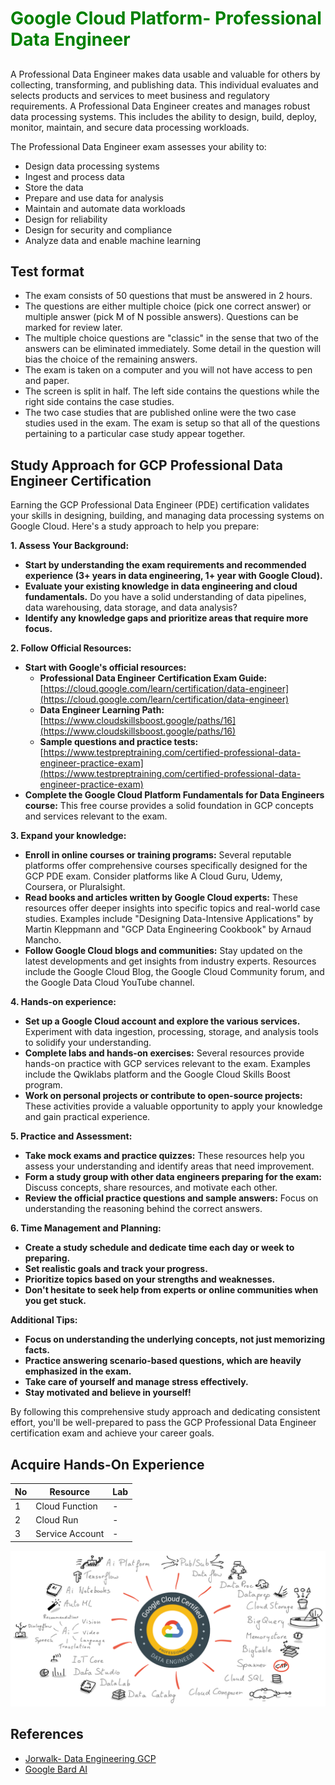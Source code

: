 <h1 style="color:green">Google Cloud Platform- Professional Data Engineer </h1>

## 
A Professional Data Engineer makes data usable and valuable for others by collecting, transforming, and publishing data. This individual evaluates and selects products and services to meet business and regulatory requirements. A Professional Data Engineer creates and manages robust data processing systems. This includes the ability to design, build, deploy, monitor, maintain, and secure data processing workloads.

The Professional Data Engineer exam assesses your ability to:

- Design data processing systems
- Ingest and process data
- Store the data
- Prepare and use data for analysis
- Maintain and automate data workloads
- Design for reliability
- Design for security and compliance
- Analyze data and enable machine learning

##  Test format
- The exam consists of 50 questions that must be answered in 2 hours.
- The questions are either multiple choice (pick one correct answer) or multiple answer (pick M of N possible answers). Questions can be marked for review later.
- The multiple choice questions are "classic" in the sense that two of the answers can be eliminated immediately. Some detail in the question will bias the choice of the remaining answers.
- The exam is taken on a computer and you will not have access to pen and paper.
- The screen is split in half. The left side contains the questions while the right side contains the case studies.
- The two case studies that are published online were the two case studies used in the exam. The exam is setup so that all of the questions pertaining to a particular case study appear together.


## Study Approach for GCP Professional Data Engineer Certification

Earning the GCP Professional Data Engineer (PDE) certification validates your skills in designing, building, and managing data processing systems on Google Cloud. Here's a study approach to help you prepare:

**1. Assess Your Background:**

* **Start by understanding the exam requirements and recommended experience (3+ years in data engineering, 1+ year with Google Cloud).**
* **Evaluate your existing knowledge in data engineering and cloud fundamentals.** Do you have a solid understanding of data pipelines, data warehousing, data storage, and data analysis?
* **Identify any knowledge gaps and prioritize areas that require more focus.**

**2. Follow Official Resources:**

* **Start with Google's official resources:**
    * **Professional Data Engineer Certification Exam Guide:** [https://cloud.google.com/learn/certification/data-engineer](https://cloud.google.com/learn/certification/data-engineer)
    * **Data Engineer Learning Path:** [https://www.cloudskillsboost.google/paths/16](https://www.cloudskillsboost.google/paths/16)
    * **Sample questions and practice tests:** [https://www.testpreptraining.com/certified-professional-data-engineer-practice-exam](https://www.testpreptraining.com/certified-professional-data-engineer-practice-exam)
* **Complete the Google Cloud Platform Fundamentals for Data Engineers course:** This free course provides a solid foundation in GCP concepts and services relevant to the exam.

**3. Expand your knowledge:**

* **Enroll in online courses or training programs:** Several reputable platforms offer comprehensive courses specifically designed for the GCP PDE exam. Consider platforms like A Cloud Guru, Udemy, Coursera, or Pluralsight.
* **Read books and articles written by Google Cloud experts:** These resources offer deeper insights into specific topics and real-world case studies. Examples include "Designing Data-Intensive Applications" by Martin Kleppmann and "GCP Data Engineering Cookbook" by Arnaud Mancho.
* **Follow Google Cloud blogs and communities:** Stay updated on the latest developments and get insights from industry experts. Resources include the Google Cloud Blog, the Google Cloud Community forum, and the Google Data Cloud YouTube channel.

**4. Hands-on experience:**

* **Set up a Google Cloud account and explore the various services.** Experiment with data ingestion, processing, storage, and analysis tools to solidify your understanding.
* **Complete labs and hands-on exercises:** Several resources provide hands-on practice with GCP services relevant to the exam. Examples include the Qwiklabs platform and the Google Cloud Skills Boost program.
* **Work on personal projects or contribute to open-source projects:** These activities provide a valuable opportunity to apply your knowledge and gain practical experience.

**5. Practice and Assessment:**

* **Take mock exams and practice quizzes:** These resources help you assess your understanding and identify areas that need improvement.
* **Form a study group with other data engineers preparing for the exam:** Discuss concepts, share resources, and motivate each other.
* **Review the official practice questions and sample answers:** Focus on understanding the reasoning behind the correct answers.

**6. Time Management and Planning:**

* **Create a study schedule and dedicate time each day or week to preparing.**
* **Set realistic goals and track your progress.**
* **Prioritize topics based on your strengths and weaknesses.**
* **Don't hesitate to seek help from experts or online communities when you get stuck.**

**Additional Tips:**

* **Focus on understanding the underlying concepts, not just memorizing facts.**
* **Practice answering scenario-based questions, which are heavily emphasized in the exam.**
* **Take care of yourself and manage stress effectively.**
* **Stay motivated and believe in yourself!**

By following this comprehensive study approach and dedicating consistent effort, you'll be well-prepared to pass the GCP Professional Data Engineer certification exam and achieve your career goals.

## Acquire Hands-On Experience

| No | Resource | Lab  |
|---|---|---|
|  1 | Cloud Function | - |
|  2 | Cloud Run | - |
|  3 | Service Account | - |

![Alt text](pde.png)

## References
- [Jorwalk- Data Engineering GCP](https://github.com/jorwalk/data-engineering-gcp)
- [Google Bard AI](https://bard.google.com/)